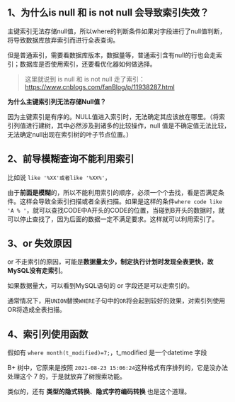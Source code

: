 ## 1、为什么is null 和 is not null 会导致索引失效？

主键索引无法存储null值，所以where的判断条件如果对字段进行了null值判断，将导致数据库放弃索引而进行全表查询。

但是普通索引，需要看数据库版本，数据量等，普通索引含有null的行也会走索引；数据库是否使用索引，还要看优化器如何做选择。

> 这里就说到 is null 和 is not null 走了索引：https://www.cnblogs.com/fanBlog/p/11938287.html

**为什么主键索引列无法存储Null值？**

因为主键索引是有序的。NULL值进入索引时，无法确定其应该放在哪里。（将索引列值进行建树，其中必然涉及到诸多的比较操作，null 值是不确定值无法比较，无法确定null出现在索引树的叶子节点位置。）



## 2、前导模糊查询不能利用索引

比如说 `like '%XX'或者like '%XX%'`，

由于**前面是模糊**的，所以不能利用索引的顺序，必须一个个去找，看是否满足条件。这样会导致全索引扫描或者全表扫描。如果是这样的条件`where code like 'A % '`，就可以查找CODE中A开头的CODE的位置，当碰到B开头的数据时，就可以停止查找了，因为后面的数据一定不满足要求。这样就可以利用索引了。





## 3、or 失效原因

or 不走索引的原因，可能是**数据量太少，制定执行计划时发现全表更快，故MySQL没有走索引**。

如果数据量大，可以看到MySQL语句的 or 字段还是可以走索引的。

通常情况下，用`UNION`替换`WHERE`子句中的`OR`将会起到较好的效果，对索引列使用OR将造成全表扫描。



## 4、索引列使用函数

假如有 `where month(t_modified)=7;`，t_modified 是一个datetime 字段

B+ 树中，它原来是按照 `2021-08-23 15:06:24`这种格式有序排列的，它是没办法处理这个 7 的，于是就放弃了树搜索功能。

类似的，还有 **类型的隐式转换**、**隐式字符编码转换** 也是这个道理。

